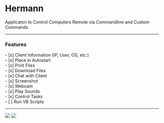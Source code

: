 <h1>Hermann</h1>
<p>Applicaton to Control Computers Remote via Commandline and Custom Commands</p>
<hr>
<h3>Features</h3>
- [x] Client Information (IP, User, OS, etc.)<br>
- [x] Place in Autostart<br>
- [x] Print Files<br>
- [x] Download Files<br>
- [x] Chat with Client<br>
- [x] Screenshot<br>
- [x] Webcam<br>
- [x] Play Sounds<br>
- [x] Control Tasks<br>
- [ ] Run VB Scripts<br>
<hr>
<img src="https://i.imgur.com/sp0nqdt.png">

<img src="https://i.imgur.com/t957teP.png">
